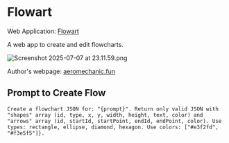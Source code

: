 # Flowart

Web Application: [Flowart](https://makedown.vercel.app/)

A web app to create and edit flowcharts.

![Screenshot 2025-07-07 at 23.11.59.png](https://s2.loli.net/2025/07/07/5wmL2Vnzku6GHhp.png)

Author's webpage: [aeromechanic.fun](https://aeromechanic.fun)

## Prompt to Create Flow

```
Create a flowchart JSON for: "{prompt}". Return only valid JSON with "shapes" array (id, type, x, y, width, height, text, color) and "arrows" array (id, startId, startPoint, endId, endPoint, color). Use types: rectangle, ellipse, diamond, hexagon. Use colors: ["#e3f2fd", "#f3e5f5"]}.
```
